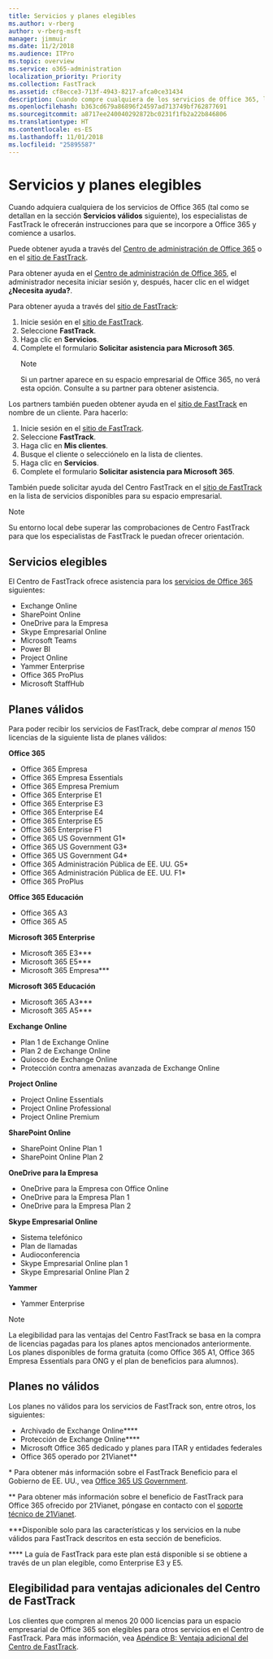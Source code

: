 ```yaml
---
title: Servicios y planes elegibles
ms.author: v-rberg
author: v-rberg-msft
manager: jimmuir
ms.date: 11/2/2018
ms.audience: ITPro
ms.topic: overview
ms.service: o365-administration
localization_priority: Priority
ms.collection: FastTrack
ms.assetid: cf8ecce3-713f-4943-8217-afca0ce31434
description: Cuando compre cualquiera de los servicios de Office 365, los especialistas de FastTrack le ofrecerán instrucciones para que se incorpore a Office 365 y comience a usarlos.
ms.openlocfilehash: b363cd679a86896f24597ad713749bf762877691
ms.sourcegitcommit: a8717ee240040292872bc0231f1fb2a22b846806
ms.translationtype: HT
ms.contentlocale: es-ES
ms.lasthandoff: 11/01/2018
ms.locfileid: "25895587"
---
```

# <a name="eligible-services-and-plans"></a>Servicios y planes elegibles

Cuando adquiera cualquiera de los servicios de Office 365 (tal como se detallan en la sección **Servicios válidos** siguiente), los especialistas de FastTrack le ofrecerán instrucciones para que se incorpore a Office 365 y comience a usarlos. 
  
Puede obtener ayuda a través del [Centro de administración de Office 365](https://go.microsoft.com/fwlink/?linkid=2032704) o en el [sitio de FastTrack](https://go.microsoft.com/fwlink/?linkid=780698). 

Para obtener ayuda en el [Centro de administración de Office 365](https://go.microsoft.com/fwlink/?linkid=2032704), el administrador necesita iniciar sesión y, después, hacer clic en el widget **¿Necesita ayuda?**. 

Para obtener ayuda a través del [sitio de FastTrack](https://go.microsoft.com/fwlink/?linkid=780698): 
1.  Inicie sesión en el [sitio de FastTrack](https://go.microsoft.com/fwlink/?linkid=780698). 
2.  Seleccione **FastTrack**.
3.  Haga clic en **Servicios**.
4.  Complete el formulario **Solicitar asistencia para Microsoft 365**.
    > [!NOTE]
    >  Si un partner aparece en su espacio empresarial de Office 365, no verá esta opción. Consulte a su partner para obtener asistencia. 

Los partners también pueden obtener ayuda en el [sitio de FastTrack](https://go.microsoft.com/fwlink/?linkid=780698) en nombre de un cliente. Para hacerlo:
1.  Inicie sesión en el [sitio de FastTrack](https://go.microsoft.com/fwlink/?linkid=780698). 
2.  Seleccione **FastTrack**.
3.  Haga clic en **Mis clientes**.
4.  Busque el cliente o selecciónelo en la lista de clientes.
5.  Haga clic en **Servicios**.
6.  Complete el formulario **Solicitar asistencia para Microsoft 365**.

También puede solicitar ayuda del Centro FastTrack en el [sitio de FastTrack](https://go.microsoft.com/fwlink/?linkid=780698) en la lista de servicios disponibles para su espacio empresarial. 
> [!NOTE]
> Su entorno local debe superar las comprobaciones de Centro FastTrack para que los especialistas de FastTrack le puedan ofrecer orientación. 
  
## <a name="eligible-services"></a>Servicios elegibles

El Centro de FastTrack ofrece asistencia para los [servicios de Office 365](https://go.microsoft.com/fwlink/?linkid=2005429) siguientes:
  
- Exchange Online
- SharePoint Online
- OneDrive para la Empresa
- Skype Empresarial Online
- Microsoft Teams
- Power BI
- Project Online
- Yammer Enterprise 
- Office 365 ProPlus
- Microsoft StaffHub
    
## <a name="eligible-plans"></a>Planes válidos

Para poder recibir los servicios de FastTrack, debe comprar *al menos* 150 licencias de la siguiente lista de planes válidos:
  
 **Office 365**
  
- Office 365 Empresa  
- Office 365 Empresa Essentials  
- Office 365 Empresa Premium
- Office 365 Enterprise E1
- Office 365 Enterprise E3
- Office 365 Enterprise E4  
- Office 365 Enterprise E5
- Office 365 Enterprise F1
- Office 365 US Government G1\*
- Office 365 US Government G3\*
- Office 365 US Government G4\*
- Office 365 Administración Pública de EE. UU. G5\* 
- Office 365 Administración Pública de EE. UU. F1\*
- Office 365 ProPlus
    
 **Office 365 Educación**
  
- Office 365 A3
- Office 365 A5

 **Microsoft 365 Enterprise**
  
- Microsoft 365 E3\*\*\*
- Microsoft 365 E5\*\*\*
- Microsoft 365 Empresa\*\*\*
    
 **Microsoft 365 Educación**
  
- Microsoft 365 A3\*\*\*
- Microsoft 365 A5\*\*\*

 **Exchange Online**
  
- Plan 1 de Exchange Online
- Plan 2 de Exchange Online 
- Quiosco de Exchange Online
- Protección contra amenazas avanzada de Exchange Online
    
 **Project Online**
  
- Project Online Essentials  
- Project Online Professional
- Project Online Premium
    
 **SharePoint Online**
  
- SharePoint Online Plan 1
- SharePoint Online Plan 2
    
 **OneDrive para la Empresa**
  
- OneDrive para la Empresa con Office Online 
- OneDrive para la Empresa Plan 1
- OneDrive para la Empresa Plan 2
    
 **Skype Empresarial Online**
  
-  Sistema telefónico 
-  Plan de llamadas 
-  Audioconferencia 
-  Skype Empresarial Online plan 1  
-  Skype Empresarial Online Plan 2
    
 **Yammer**
  
- Yammer Enterprise 
> [!NOTE]
> La elegibilidad para las ventajas del Centro FastTrack se basa en la compra de licencias pagadas para los planes aptos mencionados anteriormente. Los planes disponibles de forma gratuita (como Office 365 A1, Office 365 Empresa Essentials para ONG y el plan de beneficios para alumnos). 
  
## <a name="ineligible-plans"></a>Planes no válidos

Los planes no válidos para los servicios de FastTrack son, entre otros, los siguientes:
  
- Archivado de Exchange Online\*\*\*\*
- Protección de Exchange Online\*\*\*\*
- Microsoft Office 365 dedicado y planes para ITAR y entidades federales
- Office 365 operado por 21Vianet\*\*
    
\* Para obtener más información sobre el FastTrack Beneficio para el Gobierno de EE. UU., vea [Office 365 US Government](https://aka.ms/aboutgovcloud).
  
\*\* Para obtener más información sobre el beneficio de FastTrack para Office 365 ofrecido por 21Vianet, póngase en contacto con el [soporte técnico de 21Vianet](https://go.microsoft.com/fwlink/?linkid=852156).
  
\*\*\*Disponible solo para las características y los servicios en la nube válidos para FastTrack descritos en esta sección de beneficios.
  
\*\*\*\* La guía de FastTrack para este plan está disponible si se obtiene a través de un plan elegible, como Enterprise E3 y E5.
  
## <a name="fasttrack-center-additional-benefit-eligibility"></a>Elegibilidad para ventajas adicionales del Centro de FastTrack

Los clientes que compren al menos 20 000 licencias para un espacio empresarial de Office 365 son elegibles para otros servicios en el Centro de FastTrack. Para más información, vea [Apéndice B: Ventaja adicional del Centro de FastTrack](O365-fasttrack-additional-benefits.md).
  

  

